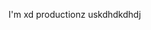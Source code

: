 I'm xd productionz uskdhdkdhdj

<!---
Srxd12/Srxd12 is a ✨ special ✨ repository because its `README.md` (this file) appears on your GitHub profile.
You can click the Preview link to take a look at your changes.
--->
